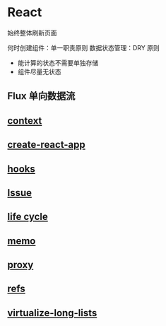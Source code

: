 # React

始终整体刷新页面

何时创建组件：单一职责原则
数据状态管理：DRY 原则

* 能计算的状态不需要单独存储
* 组件尽量无状态

## Flux 单向数据流

## [context](context)

## [create-react-app](create-react-app)

## [hooks](hooks)

## [Issue](Issue)

## [life cycle](lifecycle)

## [memo](memo)

## [proxy](proxy)

## [refs](refs)

## [virtualize-long-lists](virtualize-long-lists)
